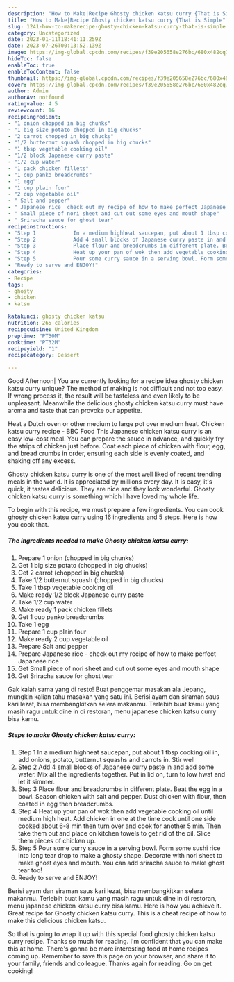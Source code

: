 ```yaml
---
description: "How to Make|Recipe Ghosty chicken katsu curry {That is Simple"
title: "How to Make|Recipe Ghosty chicken katsu curry {That is Simple"
slug: 1241-how-to-makerecipe-ghosty-chicken-katsu-curry-that-is-simple
category: Uncategorized
date: 2023-01-11T18:41:11.259Z
date: 2023-07-26T00:13:52.139Z
image: https://img-global.cpcdn.com/recipes/f39e205658e276bc/680x482cq70/ghosty-chicken-katsu-curry-recipe-main-photo.jpg
hideToc: false
enableToc: true
enableTocContent: false
thumbnail: https://img-global.cpcdn.com/recipes/f39e205658e276bc/680x482cq70/ghosty-chicken-katsu-curry-recipe-main-photo.jpg
cover: https://img-global.cpcdn.com/recipes/f39e205658e276bc/680x482cq70/ghosty-chicken-katsu-curry-recipe-main-photo.jpg
author: Admin
authorAv: notfound
ratingvalue: 4.5
reviewcount: 16
recipeingredient:
- "1 onion chopped in big chunks"
- "1 big size potato chopped in big chucks"
- "2 carrot chopped in big chucks"
- "1/2 butternut squash chopped in big chucks"
- "1 tbsp vegetable cooking oil"
- "1/2 block Japanese curry paste"
- "1/2 cup water"
- "1 pack chicken fillets"
- "1 cup panko breadcrumbs"
- "1 egg"
- "1 cup plain four"
- "2 cup vegetable oil"
- " Salt and pepper"
- " Japanese rice  check out my recipe of how to make perfect Japanese rice"
- " Small piece of nori sheet and cut out some eyes and mouth shape"
- " Sriracha sauce for ghost tear"
recipeinstructions:
- "Step 1            In a medium highheat saucepan, put about 1 tbsp cooking oil in, add onions, potato, butternut squashs and carrots in. Stir well"
- "Step 2            Add 4 small blocks of Japanese curry paste in and add some water. Mix all the ingredients together. Put in lid on, turn to low hwat and let it simmer."
- "Step 3            Place flour and breadcrumbs in different plate. Beat the egg in a bowl. Season chicken with salt and pepper. Dust chicken with flour, then coated in egg then breadcrumbs."
- "Step 4            Heat up your pan of wok then add vegetable cooking oil until medium high heat. Add chicken in one at the time cook until one side cooked about 6-8 min then turn over and cook for another 5 min. Then take them out and place on kitchen towels to get rid of the oil. Slice them pieces of chicken up."
- "Step 5            Pour some curry sauce in a serving bowl. Form some sushi rice into long tear drop to make a ghosty shape. Decorate with nori sheet to make ghost eyes and mouth. You can add sriracha sauce to make ghost tear too!"
- "Ready to serve and ENJOY!"
categories:
- Recipe
tags:
- ghosty
- chicken
- katsu

katakunci: ghosty chicken katsu 
nutrition: 265 calories
recipecuisine: United Kingdom
preptime: "PT30M"
cooktime: "PT32M"
recipeyield: "1"
recipecategory: Dessert

---
```



Good Afternoon| You are currently looking for a recipe idea ghosty chicken katsu curry unique? The method of making is not difficult and not too easy. If wrong process it, the result will be tasteless and even likely to be unpleasant. Meanwhile the delicious ghosty chicken katsu curry must have aroma and taste that can provoke our appetite.





Heat a Dutch oven or other medium to large pot over medium heat. Chicken katsu curry recipe - BBC Food This Japanese chicken katsu curry is an easy low-cost meal. You can prepare the sauce in advance, and quickly fry the strips of chicken just before. Coat each piece of chicken with flour, egg, and bread crumbs in order, ensuring each side is evenly coated, and shaking off any excess.

Ghosty chicken katsu curry is one of the most well liked of recent trending meals in the world. It is appreciated by millions every day. It is easy, it's quick, it tastes delicious. They are nice and they look wonderful. Ghosty chicken katsu curry is something which I have loved my whole life.


To begin with this recipe, we must prepare a few ingredients. You can cook ghosty chicken katsu curry using 16 ingredients and 5 steps. Here is how you cook that.

<!--inarticleads1-->

##### The ingredients needed to make Ghosty chicken katsu curry:

1. Prepare 1 onion (chopped in big chunks)
1. Get 1 big size potato (chopped in big chucks)
1. Get 2 carrot (chopped in big chucks)
1. Take 1/2 butternut squash (chopped in big chucks)
1. Take 1 tbsp vegetable cooking oil
1. Make ready 1/2 block Japanese curry paste
1. Take 1/2 cup water
1. Make ready 1 pack chicken fillets
1. Get 1 cup panko breadcrumbs
1. Take 1 egg
1. Prepare 1 cup plain four
1. Make ready 2 cup vegetable oil
1. Prepare  Salt and pepper
1. Prepare  Japanese rice - check out my recipe of how to make perfect Japanese rice
1. Get  Small piece of nori sheet and cut out some eyes and mouth shape
1. Get  Sriracha sauce for ghost tear


Gak kalah sama yang di resto! Buat penggemar masakan ala Jepang, mungkin kalian tahu masakan yang satu ini. Berisi ayam dan siraman saus kari lezat, bisa membangkitkan selera makanmu. Terlebih buat kamu yang masih ragu untuk dine in di restoran, menu japanese chicken katsu curry bisa kamu. 

<!--inarticleads2-->

##### Steps to make Ghosty chicken katsu curry:

1. Step 1            In a medium highheat saucepan, put about 1 tbsp cooking oil in, add onions, potato, butternut squashs and carrots in. Stir well
1. Step 2            Add 4 small blocks of Japanese curry paste in and add some water. Mix all the ingredients together. Put in lid on, turn to low hwat and let it simmer.
1. Step 3            Place flour and breadcrumbs in different plate. Beat the egg in a bowl. Season chicken with salt and pepper. Dust chicken with flour, then coated in egg then breadcrumbs.
1. Step 4            Heat up your pan of wok then add vegetable cooking oil until medium high heat. Add chicken in one at the time cook until one side cooked about 6-8 min then turn over and cook for another 5 min. Then take them out and place on kitchen towels to get rid of the oil. Slice them pieces of chicken up.
1. Step 5            Pour some curry sauce in a serving bowl. Form some sushi rice into long tear drop to make a ghosty shape. Decorate with nori sheet to make ghost eyes and mouth. You can add sriracha sauce to make ghost tear too!
1. Ready to serve and ENJOY!

Berisi ayam dan siraman saus kari lezat, bisa membangkitkan selera makanmu. Terlebih buat kamu yang masih ragu untuk dine in di restoran, menu japanese chicken katsu curry bisa kamu. Here is how you achieve it. Great recipe for Ghosty chicken katsu curry. This is a cheat recipe of how to make this delicious chicken katsu. 

So that is going to wrap it up with this special food ghosty chicken katsu curry recipe. Thanks so much for reading. I'm confident that you can make this at home. There's gonna be more interesting food at home recipes coming up. Remember to save this page on your browser, and share it to your family, friends and colleague. Thanks again for reading. Go on get cooking!
